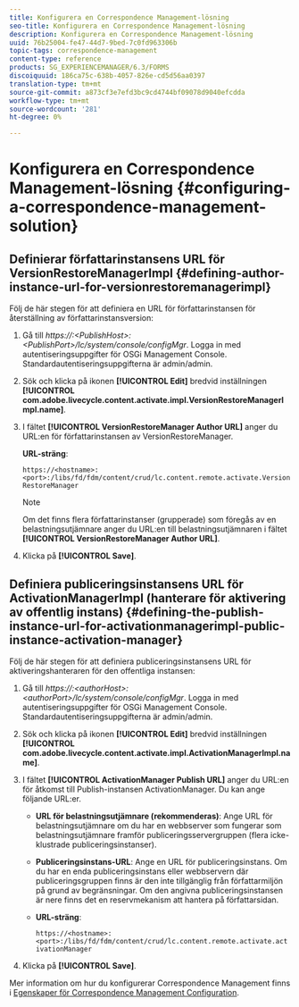 ```yaml
---
title: Konfigurera en Correspondence Management-lösning
seo-title: Konfigurera en Correspondence Management-lösning
description: Konfigurera en Correspondence Management-lösning
uuid: 76b25004-fe47-44d7-9bed-7c0fd963306b
topic-tags: correspondence-management
content-type: reference
products: SG_EXPERIENCEMANAGER/6.3/FORMS
discoiquuid: 186ca75c-638b-4057-826e-cd5d56aa0397
translation-type: tm+mt
source-git-commit: a873cf3e7efd3bc9cd4744bf09078d9040efcdda
workflow-type: tm+mt
source-wordcount: '281'
ht-degree: 0%

---
```



# Konfigurera en Correspondence Management-lösning {#configuring-a-correspondence-management-solution}

## Definierar författarinstansens URL för VersionRestoreManagerImpl {#defining-author-instance-url-for-versionrestoremanagerimpl}

Följ de här stegen för att definiera en URL för författarinstansen för återställning av författarinstansversion:

1. Gå till *https://:&lt;PublishHost>:&lt;PublishPort>/lc/system/console/configMgr*. Logga in med autentiseringsuppgifter för OSGi Management Console. Standardautentiseringsuppgifterna är admin/admin.
1. Sök och klicka på ikonen **[!UICONTROL Edit]** bredvid inställningen **[!UICONTROL com.adobe.livecycle.content.activate.impl.VersionRestoreManagerImpl.name]**.
1. I fältet **[!UICONTROL VersionRestoreManager Author URL]** anger du URL:en för författarinstansen av VersionRestoreManager.

   **URL-sträng**:

   `https://<hostname>:<port>:/libs/fd/fdm/content/crud/lc.content.remote.activate.VersionRestoreManager`

   >[!NOTE]
   >
   >Om det finns flera författarinstanser (grupperade) som föregås av en belastningsutjämnare anger du URL:en till belastningsutjämnaren i fältet **[!UICONTROL VersionRestoreManager Author URL]**.

1. Klicka på **[!UICONTROL Save]**.

## Definiera publiceringsinstansens URL för ActivationManagerImpl (hanterare för aktivering av offentlig instans) {#defining-the-publish-instance-url-for-activationmanagerimpl-public-instance-activation-manager}

Följ de här stegen för att definiera publiceringsinstansens URL för aktiveringshanteraren för den offentliga instansen:

1. Gå till *https://:&lt;authorHost>:&lt;authorPort>/lc/system/console/configMgr*. Logga in med autentiseringsuppgifter för OSGi Management Console. Standardautentiseringsuppgifterna är admin/admin.
1. Sök och klicka på ikonen **[!UICONTROL Edit]** bredvid inställningen **[!UICONTROL com.adobe.livecycle.content.activate.impl.ActivationManagerImpl.name]**.
1. I fältet **[!UICONTROL ActivationManager Publish URL]** anger du URL:en för åtkomst till Publish-instansen ActivationManager. Du kan ange följande URL:er.

   * **URL för belastningsutjämnare (rekommenderas)**: Ange URL för belastningsutjämnare om du har en webbserver som fungerar som belastningsutjämnare framför publiceringsservergruppen (flera icke-klustrade publiceringsinstanser).
   * **Publiceringsinstans-URL**: Ange en URL för publiceringsinstans. Om du har en enda publiceringsinstans eller webbservern där publiceringsgruppen finns är den inte tillgänglig från författarmiljön på grund av begränsningar. Om den angivna publiceringsinstansen är nere finns det en reservmekanism att hantera på författarsidan.
   * **URL-sträng**:

      `https://<hostname>:<port>:/libs/fd/fdm/content/crud/lc.content.remote.activate.activationManager`

1. Klicka på **[!UICONTROL Save]**.

Mer information om hur du konfigurerar Correspondence Management finns i [Egenskaper för Correspondence Management Configuration](https://helpx.adobe.com/aem-forms/6-2/cm-configuration-properties.html).
